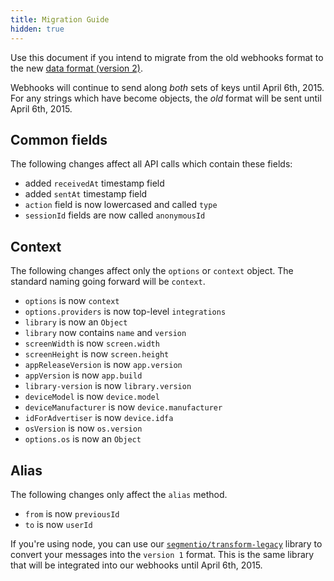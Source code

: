 ```yaml
---
title: Migration Guide
hidden: true
---
```


Use this document if you intend to migrate from the old webhooks format to the new [data format (version 2)][format].

Webhooks will continue to send along _both_ sets of keys until April 6th, 2015. For any strings which have become objects, the _old_ format will be sent until April 6th, 2015.

## Common fields

The following changes affect all API calls which contain these fields:

* added `receivedAt` timestamp field
* added `sentAt` timestamp field
* `action` field is now lowercased and called `type`
* `sessionId` fields are now called `anonymousId`

## Context

The following changes affect only the `options` or `context` object. The standard naming going forward will be `context`.

* `options` is now `context`
* `options.providers` is now top-level `integrations`
* `library` is now an `Object`
* `library` now contains `name` and `version`
* `screenWidth` is now `screen.width`
* `screenHeight` is now `screen.height`
* `appReleaseVersion` is now `app.version`
* `appVersion` is now `app.build`
* `library-version` is now `library.version`
* `deviceModel` is now `device.model`
* `deviceManufacturer` is now `device.manufacturer`
* `idForAdvertiser` is now `device.idfa`
* `osVersion` is now `os.version`
* `options.os` is now an `Object`

## Alias

The following changes only affect the `alias` method.

* `from` is now `previousId`
* `to` is now `userId`

If you're using node, you can use our [`segmentio/transform-legacy`][transform-legacy] library to convert your messages into the `version 1` format. This is the same library that will be integrated into our webhooks until April 6th, 2015.


[transform-legacy]: https://github.com/segmentio/transform-legacy
[format]: /docs/connections/spec

